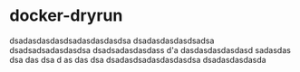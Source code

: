 ﻿# docker-dryrun
dsadasdasdasdsadasdasdasdsa
dsadasdasdasdsadsa
dsadsadsadasdasdsa
dsadsadasdasdass
d'a
dasdasdasdasdasd
sadasdas
dsa
das
dsa
d
as
das
dsa
dsadasdsadasdasdasdsa
dsadasdasdasda
